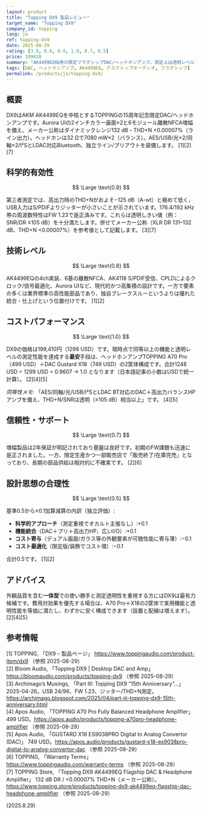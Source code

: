 ```yaml
---
layout: product
title: "Topping DX9 製品レビュー"
target_name: "Topping DX9"
company_id: topping
lang: ja
ref: topping-dx9
date: 2025-08-29
rating: [3.9, 0.9, 0.8, 1.0, 0.7, 0.5]
price: 199410
summary: "AK4499EQ採用の限定フラグシップDAC/ヘッドホンアンプ。測定上は透明レベルでUIや出力も優秀。一方で同等性能の安価な代替構成が存在し、値ごろ感は弱めです。"
tags: [DAC, ヘッドホンアンプ, AK4499EQ, デスクトップオーディオ, フラグシップ]
permalink: /products/ja/topping-dx9/
---
```


## 概要

DX9はAKM AK4499EQを中核とするTOPPINGの15周年記念限定DAC/ヘッドホンアンプです。Aurora UIの2インチカラー画面×2と6モジュール離散NFCA増幅を備え、メーカー公称はダイナミックレンジ132 dB・THD+N <0.00007%（ライン出力）。ヘッドホンは32 Ωで7080 mW×2（バランス）。AES/USB/光×2/同軸×2/I²SとLDAC対応Bluetooth、独立ライン/プリアウトを装備します。 [1][2][7]

## 科学的有効性

$$ \Large \text{0.9} $$

第三者測定では、高出力時のTHD+Nがおよそ−125 dB（A-wt）と極めて低く、USB入力はS/PDIFよりジッターが小さいことが示されています。176.4/192 kHz帯の周波数特性はFW 1.23で是正済みです。これらは透明しきい値（例：SNR/DR ≥105 dB）を十分満たします。併せてメーカー公称（XLR DR 131–132 dB、THD+N <0.00007%）を参考値として記載します。 [3][7]

## 技術レベル

$$ \Large \text{0.8} $$

AK4499EQの4ch実装、6基の離散NFCA、AK4118 S/PDIF受信、CPLDによるクロック/信号最適化、Aurora UIなど、現代的かつ高集積の設計です。一方で要素の多くは業界標準の高性能部品であり、独自ブレークスルーというよりは優れた統合・仕上げという位置付けです。 [1][2]

## コストパフォーマンス

$$ \Large \text{1.0} $$

DX9の価格は199,410円（1299 USD）です。現時点で同等以上の機能と透明レベルの測定性能を達成する**最安**手段は、ヘッドホンアンプTOPPING A70 Pro（499 USD）＋DAC Gustard X18（749 USD）の2筐体構成です。合計1248 USD ÷ 1299 USD = 0.9607 → 1.0 となります（日本語記事の小数はUSDで統一計算）。 [2][4][5]

*同等性メモ:* 「AES/同軸/光/USB/I²SとLDAC BT対応のDAC＋高出力バランスHPアンプを備え、THD+N/SNRは透明（≥105 dB）相当以上」です。 [4][5]

## 信頼性・サポート

$$ \Large \text{0.7} $$

増幅製品は2年保証が明記されており基盤は良好です。初期のFW課題も迅速に是正されました。一方、限定生産かつ一部販売店で「販売終了/在庫完売」となっており、長期の部品供給は相対的に不確実です。 [2][6]

## 設計思想の合理性

$$ \Large \text{0.5} $$

基準0.5から±0.1加算減算の内訳（独立評価）:

- **科学的アプローチ**（測定重視でオカルト主張なし）:+0.1  
- **機能統合**（DAC＋プリ＋高出力HP、広いI/O）:+0.1  
- **コスト寄与**（デュアル画面/ガラス等の外観要素が可聴性能に寄与薄）:−0.1  
- **コスト最適化**（限定版/装飾でコスト増）:−0.1  

合計0.5です。 [1][2]

## アドバイス

外観品質を含む**一体型**での使い勝手と測定透明性を重視する方にはDX9は最有力候補です。費用対効果を優先する場合は、A70 Pro＋X18の2筐体で実用機能と透明性能を等価に満たし、わずかに安く構成できます（設置と配線は増えます）。 [2][4][5]

## 参考情報

[1] TOPPING, 「DX9 – 製品ページ」 https://www.toppingaudio.com/product-item/dx9 （参照 2025-08-29）  
[2] Bloom Audio, 「Topping DX9 | Desktop DAC and Amp」 https://bloomaudio.com/products/topping-dx9 （参照 2025-08-29）  
[3] Archimago’s Musings, 「Part III: Topping DX9 “15th Anniversary”…」 2025-04-26。USB 24/96、FW 1.23、ジッター/THD+N測定。https://archimago.blogspot.com/2025/04/part-iii-topping-dx9-15th-anniversary.html  
[4] Apos Audio, 「TOPPING A70 Pro Fully Balanced Headphone Amplifier」 499 USD。https://apos.audio/products/topping-a70pro-headphone-amplifier （参照 2025-08-29）  
[5] Apos Audio, 「GUSTARD X18 ES9038PRO Digital to Analog Convertor (DAC)」 749 USD。https://apos.audio/products/gustard-x18-es9038pro-digital-to-analog-convertor-dac （参照 2025-08-29）  
[6] TOPPING, 「Warranty Terms」 https://www.toppingaudio.com/warranty-terms （参照 2025-08-29）  
[7] TOPPING Store, 「Topping DX9 AK4499EQ Flagship DAC & Headphone Amplifier」 132 dB DR / <0.00007% THD+N（メーカー公称）。https://www.topping.store/products/topping-dx9-ak4499eq-flagship-dac-headphone-amplifier （参照 2025-08-29）

(2025.8.29)

